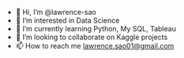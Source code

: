 - 👋 Hi, I’m @lawrence-sao
- 👀 I’m interested in Data Science 
- 🌱 I’m currently learning Python, My SQL, Tableau
- 💞️ I’m looking to collaborate on Kaggle projects 
- 📫 How to reach me lawrence.sao01@gmail.com

<!---
lawrence-sao/lawrence-sao is a ✨ special ✨ repository because its `README.md` (this file) appears on your GitHub profile.
You can click the Preview link to take a look at your changes.
--->
